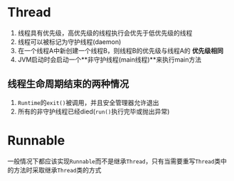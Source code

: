 # Thread
1. 线程具有优先级，高优先级的线程执行会优先于低优先级的线程
2. 线程可以被标记为守护线程(daemon)
3. 在一个线程A中新创建一个线程B，则线程B的优先级与线程A的 **优先级相同**
4. JVM启动时会启动一个**非守护线程(main线程)**来执行main方法

## 线程生命周期结束的两种情况
1. `Runtime`的`exit()`被调用，并且安全管理器允许退出
2. 所有的非守护线程已经died(`run()`执行完毕或抛出异常)

# Runnable
一般情况下都应该实现`Runnable`而不是继承`Thread`，只有当需要重写`Thread`类中的方法时采取继承`Thread`类的方式